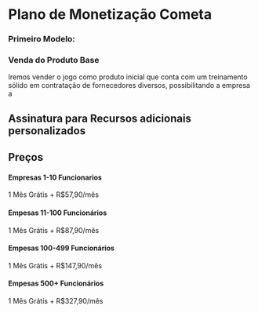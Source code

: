 # Plano de Monetização Cometa


### Primeiro Modelo:

### Venda do Produto Base

Iremos vender o jogo como produto inicial que conta com um treinamento sólido em contratação de fornecedores diversos, possibilitando a empresa a 

## Assinatura para Recursos  adicionais personalizados


## Preços

#### Empresas 1-10 Funcionarios

1 Mês Grátis + R$57,90/mês 


#### Empesas 11-100 Funcionários

1 Mês Grátis + R$87,90/mês 

#### Empesas 100-499 Funcionários

1 Mês Grátis + R$147,90/mês 

#### Empesas 500+ Funcionários

1 Mês Grátis + R$327,90/mês 